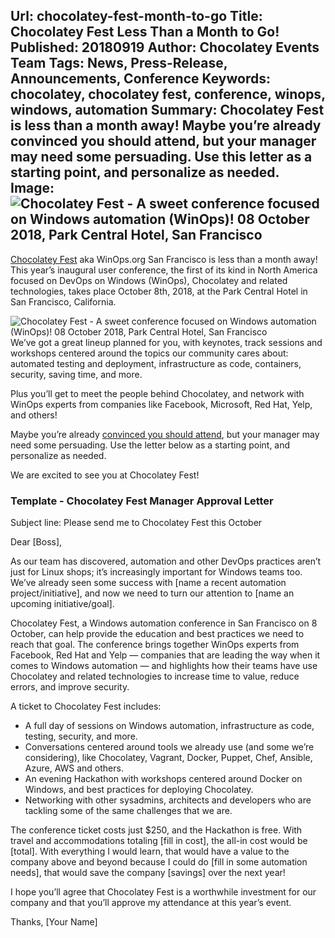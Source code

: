 Url: chocolatey-fest-month-to-go
Title: Chocolatey Fest Less Than a Month to Go!
Published: 20180919
Author: Chocolatey Events Team
Tags: News, Press-Release, Announcements, Conference
Keywords: chocolatey, chocolatey fest, conference, winops, windows, automation
Summary: Chocolatey Fest is less than a month away! Maybe you’re already convinced you should attend, but your manager may need some persuading. Use this letter as a starting point, and personalize as needed.
Image: <img src="/content/images/blog/chocolatey-fest.png" alt="Chocolatey Fest - A sweet conference focused on Windows automation (WinOps)! 08 October 2018, Park Central Hotel, San Francisco" title="Chocolatey Fest 2018 - join us for awesome talks, some actual chocolate, and maybe even an appearance by Willy Wonka!" /> 
---
[Chocolatey Fest](https://chocolateyfest.com/) aka WinOps.org San Francisco is less than a month away! This year’s inaugural user conference, the first of its kind in North America focused on DevOps on Windows (WinOps), Chocolatey and related technologies, takes place October 8th, 2018, at the Park Central Hotel in San Francisco, California.  

<img src="/content/images/blog/chocolatey-fest.png" alt="Chocolatey Fest - A sweet conference focused on Windows automation (WinOps)! 08 October 2018, Park Central Hotel, San Francisco" title="Chocolatey Fest 2018 - join us for awesome talks, some actual chocolate, and maybe even an appearance by Willy Wonka!" align="left" style="padding-right:10px" />

We’ve got a great lineup planned for you, with keynotes, track sessions and workshops centered around the topics our community cares about: automated testing and deployment, infrastructure as code, containers, security, saving time, and more.

Plus you’ll get to meet the people behind Chocolatey, and network with WinOps experts from companies like Facebook, Microsoft, Red Hat, Yelp, and others!

Maybe you’re already [convinced you should attend](https://chocolateyfest.com/register), but your manager may need some persuading. Use the letter below as a starting point, and personalize as needed. 


We are excited to see you at Chocolatey Fest!

### Template - Chocolatey Fest Manager Approval Letter

Subject line: Please send me to Chocolatey Fest this October

Dear [Boss],

As our team has discovered, automation and other DevOps practices aren’t just for Linux shops; it’s increasingly important for Windows teams too. We’ve already seen some success with [name a recent automation project/initiative], and now we need to turn our attention to [name an upcoming initiative/goal].

Chocolatey Fest, a Windows automation conference in San Francisco on 8 October, can help provide the education and best practices we need to reach that goal. The conference brings together WinOps experts from Facebook, Red Hat and Yelp — companies that are leading the way when it comes to Windows automation — and highlights how their teams have use Chocolatey and related technologies to increase time to value, reduce errors, and improve security.

A ticket to Chocolatey Fest includes:
* A full day of sessions on Windows automation, infrastructure as code, testing, security, and more.
* Conversations centered around tools we already use (and some we’re considering), like Chocolatey, Vagrant, Docker, Puppet, Chef, Ansible, Azure, AWS and others.
* An evening Hackathon with workshops centered around Docker on Windows, and best practices for deploying Chocolatey.
* Networking with other sysadmins, architects and developers who are tackling some of the same challenges that we are.

The conference ticket costs just $250, and the Hackathon is free. With travel and accommodations totaling [fill in cost], the all-in cost would be [total]. With everything I would learn, that would have a value to the company above and beyond because I could do [fill in some automation needs], that would save the company [savings] over the next year!

I hope you’ll agree that Chocolatey Fest is a worthwhile investment for our company and that you’ll approve my attendance at this year’s event.

Thanks,
[Your Name]